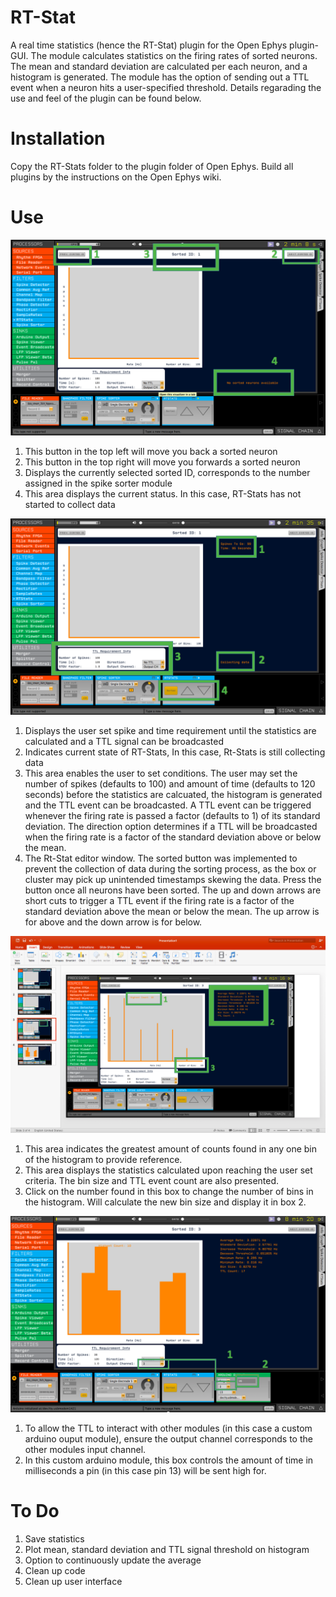 # RT-Stat

A real time statistics (hence the RT-Stat) plugin for the Open Ephys plugin-GUI. The module calculates statistics on the firing rates of sorted neurons. The mean and standard deviation are calculated per each neuron, and a histogram is generated. The module has the option of sending out a TTL event when a neuron hits a user-specified threshold. Details regarading the use and feel of the plugin can be found below.

# Installation

Copy the RT-Stats folder to the plugin folder of Open Ephys. Build all plugins by the instructions on the Open Ephys wiki. 

# Use

![screenshot](https://github.com/Claybarn/RT-Stat/blob/master/Screen%20Shot%202017-02-16%20at%2010.42.20%20PM.png)

1. This button in the top left will move you back a sorted neuron
2. This button in the top right will move you forwards a sorted neuron
3. Displays the currently selected sorted ID, corresponds to the number assigned in the spike sorter module
4. This area displays the current status. In this case, RT-Stats has not started to collect data

![screenshot](https://github.com/Claybarn/RT-Stat/blob/master/Screen%20Shot%202017-02-16%20at%2010.42.31%20PM.png)

1. Displays the user set spike and time requirement until the statistics are calculated and a TTL signal can be broadcasted
2. Indicates current state of RT-Stats, In this case, Rt-Stats is still collecting data
3. This area enables the user to set conditions. The user may set the number of spikes (defaults to 100) and amount of time (defaults to 120 seconds) before the statistics are calcuated, the histogram is generated and the TTL event can be broadcasted. A TTL event can be triggered whenever the firing rate is passed a factor (defaults to 1) of its standard deviation. The direction option determines if a TTL will be broadcasted when the firing rate is a factor of the standard deviation above or below the mean.  
4. The Rt-Stat editor window. The sorted button was implemented to prevent the collection of data during the sorting process, as the box or cluster may pick up unintended timestamps skewing the data. Press the button once all neurons have been sorted. The up and down arrows are short cuts to trigger a TTL event if the firing rate is a factor of the standard deviation above the mean or below the mean. The up arrow is for above and the down arrow is for below. 

![screenshot](https://github.com/Claybarn/RT-Stat/blob/master/Screen%20Shot%202017-02-16%20at%2010.42.41%20PM.png)

1. This area indicates the greatest amount of counts found in any one bin of the histogram to provide reference. 
2. This area displays the statistics calculated upon reaching the user set criteria. The bin size and TTL event count are also presented.
3. Click on the number found in this box to change the number of bins in the histogram. Will calculate the new bin size and display it in box 2.

![screenshot](https://github.com/Claybarn/RT-Stat/blob/master/Screen%20Shot%202017-02-16%20at%2011.20.34%20PM.png)

1. To allow the TTL to interact with other modules (in this case a custom arduino ouput module), ensure the output channel corresponds to the other modules input channel. 
2. In this custom arduino module, this box controls the amount of time in milliseconds a pin (in this case pin 13) will be sent high for.

# To Do
1. Save statistics
2. Plot mean, standard deviation and TTL signal threshold on histogram
3. Option to continuously update the average 
4. Clean up code
5. Clean up user interface




